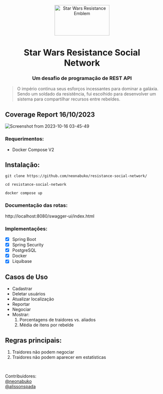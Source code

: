 <div align="center">
  <img src="https://github.com/neonabuko/resistance-social-network/assets/83613676/df0eaabc-10f3-4b5e-a09b-db7896bce003" alt="Star Wars Resistance Emblem" width="180" height="100">
  <h1>Star Wars Resistance Social Network</h1>
  <h3>Um desafio de programação de REST API</h3>
</div>

> O império continua seus esforços incessantes para dominar a galáxia. Sendo um soldado da resistência, fui escolhido para
> desenvolver um sistema para compartilhar recursos entre rebeldes.

## Coverage Report 16/10/2023
![Screenshot from 2023-10-16 03-45-49](https://github.com/neonabuko/resistance-social-network/assets/83613676/9ee1d88a-5e3e-42e7-9d57-171cfc8f6210)


### Requerimentos:
- Docker Compose V2

## Instalação:
```shell
git clone https://github.com/neonabuko/resistance-social-network/

cd resistance-social-network

docker compose up
```
### Documentação das rotas: 
http://localhost:8080/swagger-ui/index.html

### Implementações:
- [x] Spring Boot
- [x] Spring Security
- [x] PostgreSQL
- [x] Docker
- [x] Liquibase

## Casos de Uso
- Cadastrar
- Deletar usuários
- Atualizar localização
- Reportar
- Negociar
- Mostrar:
    1. Porcentagens de traidores vs. aliados
    2. Média de itens por rebelde

## Regras principais:
1. Traidores não podem negociar
2. Traidores não podem aparecer em estatísticas

<div align="left">
    <footer>
        <br>
        <p>Contribuidores:
            <br>
            <a href="https://github.com/neonabuko/">@neonabuko</a>
            <br>
            <a href=https://github.com/alissonspada>@alissonspada</a>
        </p>
    </footer>
</div>
